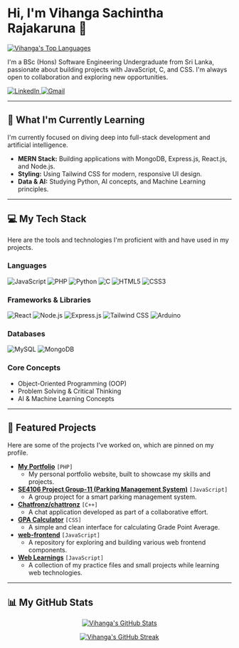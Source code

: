 # Hi, I'm Vihanga Sachintha Rajakaruna 👋

<p align="left">
  <a href="https://github.com/viha-2002/github-readme-stats">
    <img alt="Vihanga's Top Languages" src="https://github-readme-stats.vercel.app/api/top-langs/?username=RMPVSRajakaruna&layout=compact&theme=tokyonight&hide_border=true" />
  </a>
</p>

I'm a BSc (Hons) Software Engineering Undergraduate from Sri Lanka, passionate about building projects with JavaScript, C, and CSS. I'm always open to collaboration and exploring new opportunities.

<p align="left">
  <a href="https://linkedin.com/in/vihanga-sachintha-rajakaruna" target="_blank">
    <img src="https://img.shields.io/badge/LinkedIn-0077B5?style=for-the-badge&logo=linkedin&logoColor=white" alt="LinkedIn"/>
  </a>
  <a href="mailto:vihanga1sachintha@gmail.com">
    <img src="https://img.shields.io/badge/Gmail-D14836?style=for-the-badge&logo=gmail&logoColor=white" alt="Gmail"/>
  </a>
</p>

---

## 🚀 What I'm Currently Learning

I'm currently focused on diving deep into full-stack development and artificial intelligence.

* **MERN Stack:** Building applications with MongoDB, Express.js, React.js, and Node.js.
* **Styling:** Using Tailwind CSS for modern, responsive UI design.
* **Data & AI:** Studying Python, AI concepts, and Machine Learning principles.

---

## 💻 My Tech Stack

Here are the tools and technologies I'm proficient with and have used in my projects.

### Languages
<p align="left">
  <img src="https://img.shields.io/badge/JavaScript-F7DF1E?style=for-the-badge&logo=javascript&logoColor=black" alt="JavaScript"/>
  <img src="https://img.shields.io/badge/PHP-777BB4?style=for-the-badge&logo=php&logoColor=white" alt="PHP"/>
  <img src="https://img.shields.io/badge/Python-3776AB?style=for-the-badge&logo=python&logoColor=white" alt="Python"/>
  <img src="https://img.shields.io/badge/C-A8B9CC?style=for-the-badge&logo=c&logoColor=white" alt="C"/>
  <img src="https://img.shields.io/badge/HTML5-E34F26?style=for-the-badge&logo=html5&logoColor=white" alt="HTML5"/>
  <img src="https://img.shields.io/badge/CSS3-1572B6?style=for-the-badge&logo=css3&logoColor=white" alt="CSS3"/>
</p>

### Frameworks & Libraries
<p align="left">
  <img src="https://img.shields.io/badge/React-61DAFB?style=for-the-badge&logo=react&logoColor=black" alt="React"/>
  <img src="https://img.shields.io/badge/Node.js-339933?style=for-the-badge&logo=node.js&logoColor=white" alt="Node.js"/>
  <img src="https://img.shields.io/badge/Express-000000?style=for-the-badge&logo=express&logoColor=white" alt="Express.js"/>
  <img src="https://img.shields.io/badge/Tailwind_CSS-06B6D4?style=for-the-badge&logo=tailwindcss&logoColor=white" alt="Tailwind CSS"/>
  <img src="https://img.shields.io/badge/Arduino-00979D?style=for-the-badge&logo=arduino&logoColor=white" alt="Arduino"/>
</p>

### Databases
<p align="left">
  <img src="https://img.shields.io/badge/MySQL-4479A1?style=for-the-badge&logo=mysql&logoColor=white" alt="MySQL"/>
  <img src="https://img.shields.io/badge/MongoDB-47A248?style=for-the-badge&logo=mongodb&logoColor=white" alt="MongoDB"/>
</p>

### Core Concepts
* Object-Oriented Programming (OOP)
* Problem Solving & Critical Thinking
* AI & Machine Learning Concepts

---

## 📌 Featured Projects

Here are some of the projects I've worked on, which are pinned on my profile.

* **[My Portfolio](https://github.com/RMPVSRajakaruna/My-Portfolio)** `[PHP]`
    * My personal portfolio website, built to showcase my skills and projects.
* **[SE4106 Project Group-11 (Parking Management System)](https://github.com/RMPVSRajakaruna/SE4106-Project-Group-11--Parking-Management-System)** `[JavaScript]`
    * A group project for a smart parking management system.
* **[Chatfronz/chattronz](https://github.com/Chatfronz/chattronz)** `[C++]`
    * A chat application developed as part of a collaborative effort.
* **[GPA Calculator](https://github.com/RMPVSRajakaruna/GPA-Calculator)** `[CSS]`
    * A simple and clean interface for calculating Grade Point Average.
* **[web-frontend](https://github.com/RMPVSRajakaruna/web-frontend)** `[JavaScript]`
    * A repository for exploring and building various web frontend components.
* **[Web Learnings](https://github.com/RMPVSRajakaruna/Web-Learnings)** `[JavaScript]`
    * A collection of my practice files and small projects while learning web technologies.

---

## 📊 My GitHub Stats

<p align="center">
  <a href="https://github.com/RMPVSRajakaruna">
    <img alt="Vihanga's GitHub Stats" src="https://github-readme-stats.vercel.app/api?username=RMPVSRajakaruna&show_icons=true&theme=tokyonight&hide_border=true&count_private=true&include_all_commits=true" />
  </a>
</p>
<p align="center">
  <a href="https://github.com/RMPVSRajakaruna">
    <img alt="Vihanga's GitHub Streak" src="https://github-readme-streak-stats.herokuapp.com/?user=viha-2002&theme=tokyonight&hide_border=true" />
  </a>
</p>
